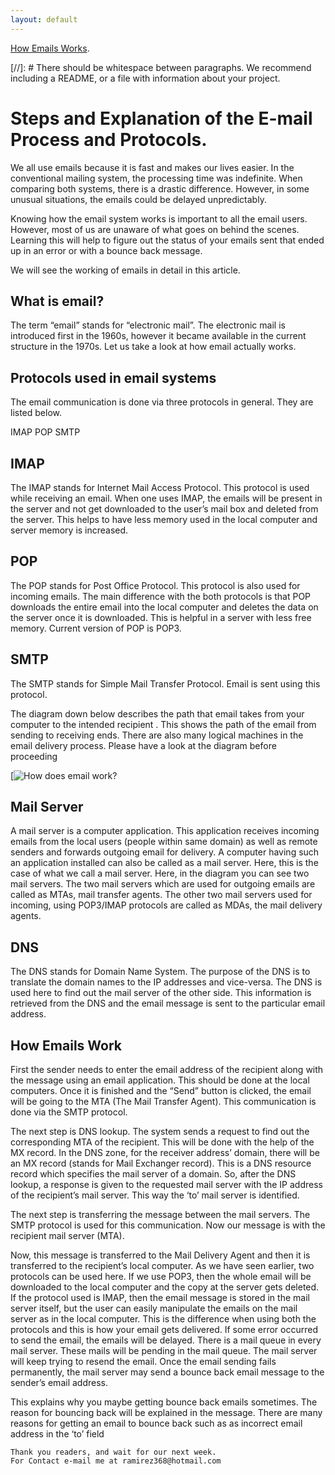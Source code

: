 ```yaml
---
layout: default
---
```


[How Emails Works](https://www.youtube.com/watch?v=x28ciavQ4mI).

[//]: #  There should be whitespace between paragraphs. We recommend including a README, or a file with information about your project.

# Steps and Explanation of the E-mail Process and Protocols.
We all use emails because it is fast and makes our lives easier.  In the conventional mailing system, the processing time was indefinite. When comparing both systems, there is a drastic difference. However, in some unusual situations, the emails could be delayed unpredictably.

Knowing how the email system works is important to all the email users. However, most of us are unaware of what goes on behind the scenes. Learning this will help to figure out the status of your emails sent that ended up in an error or with a bounce back message.

We will see the working of emails in detail in this article.

 

## What is email?

The term “email” stands for “electronic mail”. The electronic mail is introduced first in the 1960s, however it became available in the current structure in the 1970s. Let us take a look at how email actually works.

 

## Protocols used in email systems

The email communication is done via three protocols in general. They are listed below.

IMAP
POP
SMTP
 

## IMAP

The IMAP stands for Internet Mail Access Protocol. This protocol is used while receiving an email. When one uses IMAP, the emails will be present in the server and not get downloaded to the user’s mail box and deleted from the server. This helps to have less memory used in the local computer and server memory is increased.

## POP

The POP stands for Post Office Protocol. This protocol is also used for incoming emails. The main difference with the both protocols is that POP downloads the entire email into the local computer and deletes the data on the server once it is downloaded. This is helpful in a server with less free memory. Current version of POP is POP3.

## SMTP

The SMTP stands for Simple Mail Transfer Protocol. Email is sent using this protocol.

 



The diagram down below describes the path that email takes from your computer to the intended recipient . This shows the path of the email from sending to receiving ends. There are also many logical machines in the email delivery process. Please have a look at the diagram before proceeding

[![How does email work?](https://www.interserver.net/tips/wp-content/uploads/2016/08/Email-Working.png)

## Mail Server

A mail server is a computer application. This application receives incoming emails from the local users (people within same domain) as well as remote senders and forwards outgoing email for delivery. A computer having such an application installed can also be called as a mail server. Here, this is the case of what we call a mail server. Here, in the diagram you can see two mail servers. The two mail servers which are used for outgoing emails are called as MTAs, mail transfer agents. The other two mail servers used for incoming, using POP3/IMAP protocols are called as MDAs, the mail delivery agents.

 

## DNS

The DNS stands for Domain Name System. The purpose of the DNS is to translate the domain names to the IP addresses and vice-versa. The DNS is used here to find out the mail server of the other side. This information is retrieved from the DNS and the email message is sent to the particular email address.

 

## How Emails Work

First the sender needs to enter the email address of the recipient along with the message using an email application. This should be done at the local computers. Once it is finished and the “Send” button is clicked, the email will be going to the MTA (The Mail Transfer Agent). This communication is done via the SMTP protocol.

The next step is DNS lookup. The system sends a request to find out the corresponding MTA of the recipient. This will be done with the help of the MX record. In the DNS zone, for the receiver address’ domain, there will be an MX record (stands for Mail Exchanger record). This is a DNS resource record which specifies the mail server of a domain. So, after the DNS lookup, a response is given to the requested mail server with the IP address of the recipient’s mail server. This way the ‘to’ mail server is identified.

The next step is transferring the message between the mail servers. The SMTP protocol is used for this communication. Now our message is with the recipient mail server (MTA).

Now, this message is transferred to the Mail Delivery Agent and then it is transferred to the recipient’s local computer. As we have seen earlier, two protocols can be used here. If we use POP3, then the whole email will be downloaded to the local computer and the copy at the server gets deleted. If the protocol used is IMAP, then the email message is stored in the mail server itself, but the user can easily manipulate the emails on the mail server as in the local computer. This is the difference when using both the protocols and this is how your email gets delivered. If some error occurred to send the email, the emails will be delayed. There is a mail queue in every mail server. These mails will be pending in the mail queue. The mail server will keep trying to resend the email. Once the email sending fails permanently, the mail server may send a bounce back email message to the sender’s email address.

This explains why you maybe getting bounce back emails sometimes. The reason for bouncing back will be explained in the message. There are many reasons for getting an email to bounce back such as as incorrect email address in the ‘to’ field


```
Thank you readers, and wait for our next week.
For Contact e-mail me at ramirez368@hotmail.com

```
